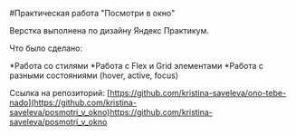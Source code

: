 #Практическая работа "Посмотри в окно"

Верстка выполнена по дизайну Яндекс Практикум.

Что было сделано:

*Работа со стилями
*Работа с Flex и Grid элементами
*Работа с разными состояниями (hover, active, focus)

Ссылка на репозиторий: [https://github.com/kristina-saveleva/ono-tebe-nado](https://github.com/kristina-saveleva/posmotri_v_okno)https://github.com/kristina-saveleva/posmotri_v_okno
